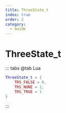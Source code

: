 ```yaml
---
title: ThreeState_t
index: true
order: 2
category:
  - Guide
---
```


# ThreeState_t
::: tabs
@tab Lua
```lua
ThreeState_t = {
    TRS_FALSE = 0,
    TRS_NONE = 2,
    TRS_TRUE = 1
}
```
:::